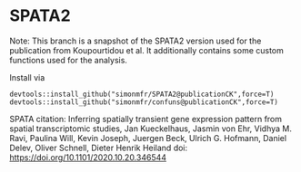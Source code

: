 # SPATA2
Note: This branch is a snapshot of the SPATA2 version used for the publication from Koupourtidou et al. It additionally contains some custom functions used for the analysis.

Install via
```
devtools::install_github("simonmfr/SPATA2@publicationCK",force=T)
devtools::install_github("simonmfr/confuns@publicationCK",force=T)
```

SPATA citation:
Inferring spatially transient gene expression pattern from spatial transcriptomic studies,
Jan Kueckelhaus, Jasmin von Ehr, Vidhya M. Ravi, Paulina Will, Kevin Joseph, Juergen Beck, Ulrich G. Hofmann, Daniel Delev, Oliver Schnell, Dieter Henrik Heiland
doi: https://doi.org/10.1101/2020.10.20.346544




